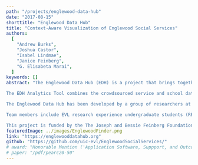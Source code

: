 ```yaml
---
path: "/projects/englewood-data-hub"
date: "2017-08-15"
shorttitle: "Englewood Data Hub"
title: "Context-Aware Visualization of Englewood Social Services"
authors:
  [
    "Andrew Burks",
    "Joshua Castor",
    "Isabel Lindmae",
    "Janice Feinberg",
    "G. Elisabeta Marai",
  ]
keywords: []
abstract: "The Englewood Data Hub (EDH) is a project that brings together both crowdsourced and public data surrounding the Englewood area into a single place.<br>The EDH Resource Directory makes use of the crowdsourced service and school data to display an interactive map with their locations. Its user interface (UI) allows for an exploratory experience that offers filtering of services by names and type and displays detailed information about the services available in Englewood.

The EDH Analytics Tool combines the crowdsourced service and school data with public data sets to display visualizations; specifically, the public datasets used are 2010 Census data along with Vacant Lot and Crime data from the Chicago Data Portal.

The Englewood Data Hub has been developed by a group of researchers at the Electronic Visualization Laboratory, University of Illinois at Chicago under the direction of Prof. G. Elisabeta Marai.

Team members include EVL research experience undergraduate students (REUs): Andrew Burks, Joshua Castor, and Isabel Lindmae.

This project is funded by the The Joseph and Bessie Feinberg Foundation and the University of Illinois at Chicago."
featuredImage: ../images/EnglewoodFinder.png
link: "https://englewooddatahub.org"
github: "https://github.com/uic-evl/EnglewoodSocialServices/"
# award: "Honorable Mention ('Application Software, Suppport, and Outcomes' Track)"
# paper: "/pdf/pearc20-50"
---
```

